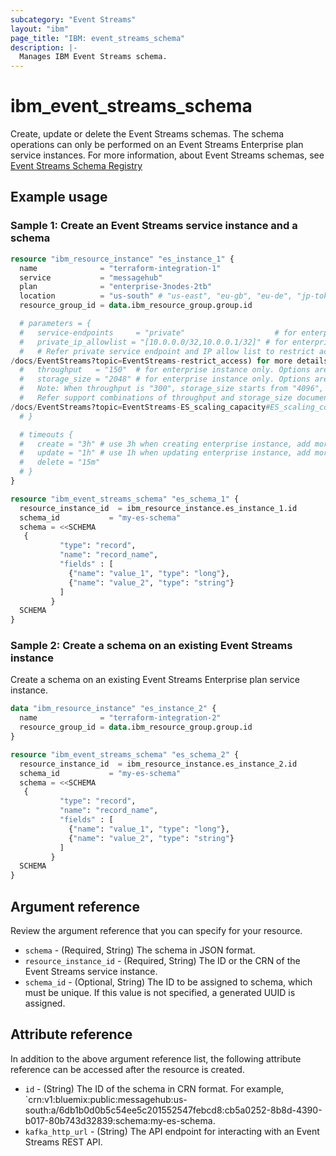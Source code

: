 ```yaml
---
subcategory: "Event Streams"
layout: "ibm"
page_title: "IBM: event_streams_schema"
description: |-
  Manages IBM Event Streams schema.
---
```


# ibm_event_streams_schema

Create, update or delete the Event Streams schemas. The schema operations can only be performed on an Event Streams Enterprise plan service instances. For more information, about Event Streams schemas, see [Event Streams Schema Registry](https://cloud.ibm.com/docs/EventStreams?topic=EventStreams-ES_schema_registry)

## Example usage

### Sample 1: Create an Event Streams service instance and a schema


```terraform
resource "ibm_resource_instance" "es_instance_1" {
  name              = "terraform-integration-1"
  service           = "messagehub"
  plan              = "enterprise-3nodes-2tb" 
  location          = "us-south" # "us-east", "eu-gb", "eu-de", "jp-tok", "au-syd"
  resource_group_id = data.ibm_resource_group.group.id

  # parameters = {
  #   service-endpoints     = "private"                    # for enterprise instance only, Options are: "public", "public-and-private", "private". Default is "public" when not specified.
  #   private_ip_allowlist = "[10.0.0.0/32,10.0.0.1/32]" # for enterprise instance only. Specify 1 or more IP range in CIDR format.
  #   # Refer private service endpoint and IP allow list to restrict access documentation, (
/docs/EventStreams?topic=EventStreams-restrict_access) for more details.
  #   throughput   = "150"  # for enterprise instance only. Options are: "150", "300", "450". Default is "150".
  #   storage_size = "2048" # for enterprise instance only. Options are: "2048", "4096", "6144", "8192", "10240", "12288". Default is "2048".
  #   Note: When throughput is "300", storage_size starts from "4096",  when throughput is "450", storage_size starts from "6144".
  #   Refer support combinations of throughput and storage_size documentation (
/docs/EventStreams?topic=EventStreams-ES_scaling_capacity#ES_scaling_combinations) for more details.
  # }

  # timeouts {
  #   create = "3h" # use 3h when creating enterprise instance, add more 1h for each level of non-default throughput, add more 30m for each level of non-default storage_size
  #   update = "1h" # use 1h when updating enterprise instance, add more 1h for each level of non-default throughput, add more 30m for each level of non-default storage_size
  #   delete = "15m"
  # }
}

resource "ibm_event_streams_schema" "es_schema_1" {
  resource_instance_id  = ibm_resource_instance.es_instance_1.id
  schema_id           = "my-es-schema"
  schema = <<SCHEMA
   {
           "type": "record",
           "name": "record_name",
           "fields" : [
             {"name": "value_1", "type": "long"},
             {"name": "value_2", "type": "string"}
           ]
         }
  SCHEMA
}

```

### Sample 2: Create a schema on an existing Event Streams instance

Create a schema on an existing Event Streams Enterprise plan service instance.
 
```terraform
data "ibm_resource_instance" "es_instance_2" {
  name              = "terraform-integration-2"
  resource_group_id = data.ibm_resource_group.group.id
}

resource "ibm_event_streams_schema" "es_schema_2" {
  resource_instance_id  = ibm_resource_instance.es_instance_2.id
  schema_id           = "my-es-schema"
  schema = <<SCHEMA
   {
           "type": "record",
           "name": "record_name",
           "fields" : [
             {"name": "value_1", "type": "long"},
             {"name": "value_2", "type": "string"}
           ]
         }
  SCHEMA
}

```

## Argument reference
Review the argument reference that you can specify for your resource. 

- `schema` - (Required, String) The schema in JSON format.
- `resource_instance_id` - (Required, String) The ID or the CRN of the Event Streams service instance.
- `schema_id` - (Optional, String) The ID to be assigned to schema, which must be unique. If this value is not specified, a generated UUID is assigned.

## Attribute reference

In addition to the above argument reference list, the following attribute reference can be accessed after the resource is created. 

- `id` - (String) The ID of the schema in CRN format. For example, `crn:v1:bluemix:public:messagehub:us-south:a/6db1b0d0b5c54ee5c201552547febcd8:cb5a0252-8b8d-4390-b017-80b743d32839:schema:my-es-schema.
- `kafka_http_url` - (String) The API endpoint for interacting with an Event Streams REST API.